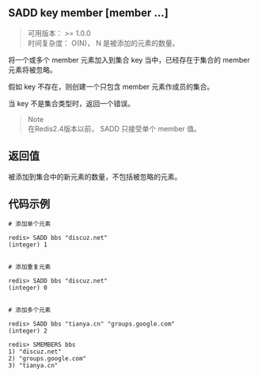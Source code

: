 ## SADD key member [member …]
>可用版本： >= 1.0.0 <br/>
>时间复杂度： O(N)， N 是被添加的元素的数量。

将一个或多个 member 元素加入到集合 key 当中，已经存在于集合的 member 元素将被忽略。

假如 key 不存在，则创建一个只包含 member 元素作成员的集合。

当 key 不是集合类型时，返回一个错误。

> Note<br/> 
>在Redis2.4版本以前， SADD 只接受单个 member 值。


## 返回值

被添加到集合中的新元素的数量，不包括被忽略的元素。

## 代码示例

```shell script
# 添加单个元素

redis> SADD bbs "discuz.net"
(integer) 1


# 添加重复元素

redis> SADD bbs "discuz.net"
(integer) 0


# 添加多个元素

redis> SADD bbs "tianya.cn" "groups.google.com"
(integer) 2

redis> SMEMBERS bbs
1) "discuz.net"
2) "groups.google.com"
3) "tianya.cn"
```